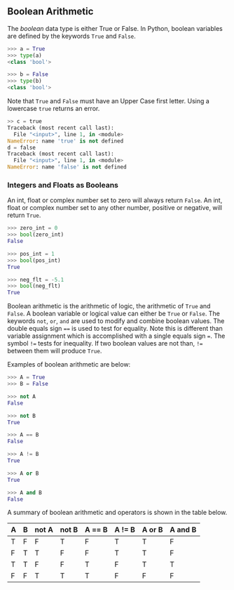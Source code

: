 
## Boolean Arithmetic
The _boolean_ data type is either True or False. In Python, boolean variables are defined by the keywords ```True``` and ```False```. 

```python
>>> a = True
>>> type(a)
<class 'bool'>

>>> b = False
>>> type(b)
<class 'bool'>
```

Note that ```True``` and ```False``` must have an Upper Case first letter. Using a lowercase ```true``` returns an error.

```python
>> c = true
Traceback (most recent call last):
  File "<input>", line 1, in <module>
NameError: name 'true' is not defined
d = false
Traceback (most recent call last):
  File "<input>", line 1, in <module>
NameError: name 'false' is not defined
```
### Integers and Floats as Booleans

An int, float or complex number set to zero will always return ```False```. An int, float or complex number set to any other number, positive or negative, will return ```True```.

```python
>>> zero_int = 0
>>> bool(zero_int)
False
```

```python
>>> pos_int = 1
>>> bool(pos_int)
True
```

```python
>>> neg_flt = -5.1
>>> bool(neg_flt)
True
```
Boolean arithmetic is the arithmetic of logic, the arithmetic of ```True``` and ```False```. A boolean variable or logical value can either be ```True``` or ```False```. The keywords ```not```, ```or```, ```and``` are used to modify and combine boolean values. The double equals sign ```==``` is used to test for equality. Note this is different than variable assignment which is accomplished with a single equals sign ```=```. The symbol ```!=``` tests for inequality. If two boolean values are not than, ```!=``` between them will produce ```True```. 

Examples of boolean arithmetic are below: 
```python
>>> A = True
>>> B = False
```
```python
>>> not A
False
```
```python
>>> not B
True
```
```python
>>> A == B
False
````
```python
>>> A != B
True
```
```python
>>> A or B
True
```
```python
>>> A and B
False
```
A summary of boolean arithmetic and operators is shown in the table below.

| A | B | not A | not B | A == B | A != B | A or B | A and B |
| --- | --- | --- | --- | --- | --- | --- | --- |
| T   |   F |   F |   T |   F |   T |   T |   F |
| F   |   T |   T |   F |   F |   T |   T |   F |
| T   |   T |   F |   F |   T |   F |   T |   T |
| F   |   F |   T |   T |   T |   F |   F |   F |
 

